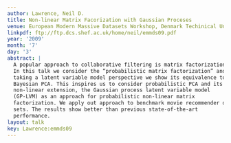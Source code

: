 ```yaml
---
author: Lawrence, Neil D.
title: Non-linear Matrix Facorization with Gaussian Proceses
venue: European Modern Massive Datasets Workshop, Denmark Techinical University, Copenhagen
linkpdf: ftp://ftp.dcs.shef.ac.uk/home/neil/emmds09.pdf
year: '2009'
month: '7'
day: '3'
abstract: |
  A popular approach to collaborative filtering is matrix factorization.
  In this talk we consider the “probabilistic matrix factorization” and by
  taking a latent variable model perspective we show its equivalence to
  Bayesian PCA. This inspires us to consider probabilistic PCA and its
  non-linear extension, the Gaussian process latent variable model
  (GP-LVM) as an approach for probabilistic non-linear matrix
  factorization. We apply out approach to benchmark movie recommender data
  sets. The results show better than previous state-of-the-art
  performance.
layout: talk
key: Lawrence:emmds09
---
```

